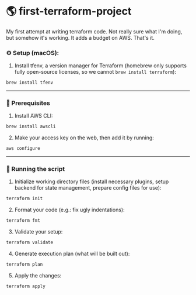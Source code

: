# 🌎 first-terraform-project

My first attempt at writing terraform code. Not really sure what I'm doing, but somehow it's working. It adds a budget on AWS. That's it.

### ⚙️ Setup (macOS):

1. Install tfenv, a version manager for Terraform (homebrew only supports fully open-source licenses, so we cannot `brew install terraform`):

```bash
brew install tfenv
```

---

### 🧩 Prerequisites

1. Install AWS CLI:

```bash
brew install awscli
```

2. Make your access key on the web, then add it by running:

```bash
aws configure
```

---

### 🚀 Running the script

1. Initialize working directory files (install necessary plugins, setup backend for state management, prepare config files for use):

```bash
terraform init
```

2. Format your code (e.g.: fix ugly indentations):

```bash
terraform fmt
```

3. Validate your setup:

```bash
terraform validate
```

4. Generate execution plan (what will be built out):

```bash
terraform plan
```

5. Apply the changes:

```bash
terraform apply
```
